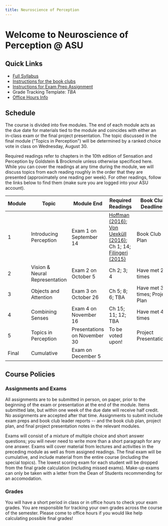 ```yaml
---
title: Neuroscience of Perception
---
```


# Welcome to Neuroscience of Perception @ ASU

## Quick Links

* [Full Syllabus](https://drive.google.com/file/d/1COyk6I-NU6VrxbS3hymgYPl2jEc-XoKU/view?usp=sharing)
* [Instructions for the book clubs](./BookClubs.html)
* [Instructions for Exam Prep Assignment](https://docs.google.com/document/d/1NlJmQDz0ueI5YY8AQfyEii1Swd2ZlPU99U5jbiyt0xk/edit?usp=sharing)
* Grade Tracking Template: *TBA*
* [Office Hours Info](./OfficeHours.html)

## Schedule
The course is divided into five modules. The end of each module acts as the due date for materials tied to the module and coincides with either an in-class exam or the final project presentation. The topic discussed in the final module ("Topics in Perception") will be determined by a ranked choice vote in class on Wednesday, August 30.

Required readings refer to chapters in the 10th edition of Sensation and Perception by Goldstein & Brockmole unless otherwise specificed here. While you can cover the readings at any time during the module, we will discuss topics from each reading roughly in the order that they are presented (approximately one reading per week). For other readings, follow the links below to find them (make sure you are logged into your ASU account).

| Module | Topic                       | Module End   | Required Readings             | Book Club Deadlines         |
|--------|-----------------------------|-------------|-------------------------------|---------------------------|
| 1      | Introducing Perception    | Exam 1 on September 14      | [Hoffman (2016)](https://drive.google.com/file/d/1JmXUxLfbeJseHD2skU1sFVEDs6HyBlAJ/view?usp=sharing); [Von Uexküll (2016)](https://drive.google.com/file/d/10Fnmn5171YGbmXsqI9KManNchGTETufJ/view?usp=sharing);  Ch 1; 14; [Filingeri (2015)](https://drive.google.com/file/d/1nTnsJJaQ5UAxg1nz11nuZ5QfoiCzaXqV/view?usp=sharing)       | Book Club Plan |
| 2      | Vision & Neural Representation                | Exam 2 on October 5      | Ch 2; 3; 4        | Have met 2+ times          |
| 3      | Objects and Attention         | Exam 3 on October 26     | Ch 5; 8; 6; TBA       | Have met 3+ times; Project Plan  |
| 4      | Combining Senses         | Exam 4 on November 16     | Ch 15; 11; 12; TBA         | Have met 4+ times |
| 5      | Topics in Perception | Presentations on November 30    | To be voted upon!         | Project Presentations |
| Final      | Cumulative | Exam on December 5    |          |  |



## Course Policies

### Assignments and Exams
All assignments are to be submitted in person, on paper, prior to the beginning of the exam or presentation at the end of the module. Items submitted late, but within one week of the due date will receive half credit. No assignments are accepted after that time. Assignments to submit include exam preps and book club leader reports -- and the book club plan, project plan, and final project presentation notes in the relevant modules. 

Exams will consist of a mixture of multiple choice and short answer questions; you will never need to write more than a short paragraph for any one answer. Exams will cover material from lectures and activities in the preceding module as well as from assigned readings. The final exam will be cumulative, and include material from the entire course (including the special topics). The lowest scoring exam for each student will be dropped from the final grade calculation (including missed exams). Make-up exams can only be taken with a letter from the Dean of Students recommending for an accomodation.

### Grades
You will have a short period in class or in office hours to check your exam grades. You are responsible for tracking your own grades across the course of the semester. Please come to office hours if you would like help calculating possible final grades!
